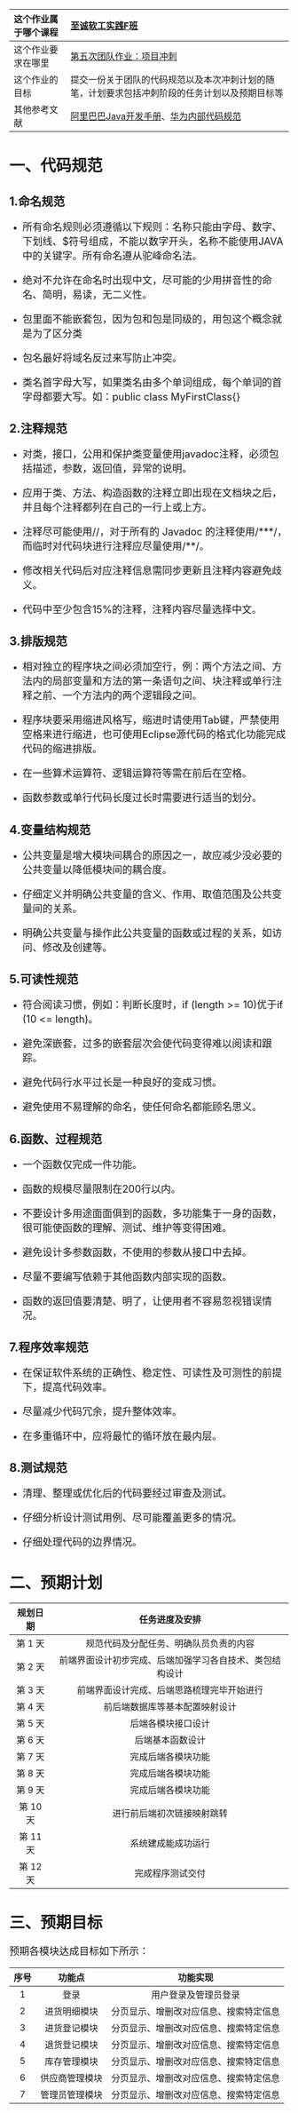 | 这个作业属于哪个课程 | [至诚软工实践F班](https://edu.cnblogs.com/campus/fzzcxy/ZhichengSoftengineeringPracticeFclass)    |
| :------------------- | :--------------- |
| 这个作业要求在哪里   | [第五次团队作业：项目冲刺 ](https://edu.cnblogs.com/campus/fzzcxy/ZhichengSoftengineeringPracticeFclass/homework/12665) |
| 这个作业的目标       | 提交一份关于团队的代码规范以及本次冲刺计划的随笔，计划要求包括冲刺阶段的任务计划以及预期目标等|
| 其他参考文献| [阿里巴巴Java开发手册](https://github.com/alibaba/p3c)、[华为内部代码规范](https://wenku.baidu.com/view/32ac876a561252d380eb6e40.html)|

# 一、代码规范
## 1.命名规范
  - <p style="font-size:18px;">所有命名规则必须遵循以下规则：名称只能由字母、数字、下划线、$符号组成，不能以数字开头，名称不能使用JAVA中的关键字。所有命名遵从驼峰命名法。</p>
  - <p style="font-size:18px;">绝对不允许在命名时出现中文，尽可能的少用拼音性的命名、简明，易读，无二义性。</p>
  - <p style="font-size:18px;">包里面不能嵌套包，因为包和包是同级的，用包这个概念就是为了区分类</p>
  - <p style="font-size:18px;">包名最好将域名反过来写防止冲突。</p>
  - <p style="font-size:18px;">类名首字母大写，如果类名由多个单词组成，每个单词的首字母都要大写。如：public class MyFirstClass{} </p>
## 2.注释规范
  - <p style="font-size:18px;">对类，接口，公用和保护类变量使用javadoc注释，必须包括描述，参数，返回值，异常的说明。</p>
  - <p style="font-size:18px;">应用于类、方法、构造函数的注释立即出现在文档块之后，并且每个注释都列在自己的一行上或上方。</p>
  - <p style="font-size:18px;">注释尽可能使用//，对于所有的 Javadoc 的注释使用/***/，而临时对代码块进行注释应尽量使用/**/。</p>
  - <p style="font-size:18px;">修改相关代码后对应注释信息需同步更新且注释内容避免歧义。</p>
  - <p style="font-size:18px;">代码中至少包含15%的注释，注释内容尽量选择中文。</p>
## 3.排版规范
  - <p style="font-size:18px;">相对独立的程序块之间必须加空行，例：两个方法之间、方法内的局部变量和方法的第一条语句之间、块注释或单行注释之前、一个方法内的两个逻辑段之间。</p>
  - <p style="font-size:18px;">程序块要采用缩进风格写，缩进时请使用Tab键，严禁使用空格来进行缩进，也可使用Eclipse源代码的格式化功能完成代码的缩进排版。</p>
  - <p style="font-size:18px;">在一些算术运算符、逻辑运算符等需在前后在空格。</p>
  - <p style="font-size:18px;">函数参数或单行代码长度过长时需要进行适当的划分。</p>
## 4.变量结构规范
  - <p style="font-size:18px;">公共变量是增大模块间耦合的原因之一，故应减少没必要的公共变量以降低模块间的耦合度。</p>
  - <p style="font-size:18px;">仔细定义并明确公共变量的含义、作用、取值范围及公共变量间的关系。</p>
  - <p style="font-size:18px;">明确公共变量与操作此公共变量的函数或过程的关系，如访问、修改及创建等。</p>
## 5.可读性规范
  - <p style="font-size:18px;">符合阅读习惯，例如：判断长度时，if (length >= 10)优于if (10 <= length)。</p>
  - <p style="font-size:18px;">避免深嵌套，过多的嵌套层次会使代码变得难以阅读和跟踪。</p>
  - <p style="font-size:18px;">避免代码行水平过长是一种良好的变成习惯。</p>
  - <p style="font-size:18px;">避免使用不易理解的命名，使任何命名都能顾名思义。</p>
## 6.函数、过程规范
  - <p style="font-size:18px;">一个函数仅完成一件功能。</p>
  - <p style="font-size:18px;">函数的规模尽量限制在200行以内。</p>
  - <p style="font-size:18px;">不要设计多用途面面俱到的函数，多功能集于一身的函数，很可能使函数的理解、测试、维护等变得困难。</p>
  - <p style="font-size:18px;">避免设计多参数函数，不使用的参数从接口中去掉。</p>
  - <p style="font-size:18px;">尽量不要编写依赖于其他函数内部实现的函数。</p>
  - <p style="font-size:18px;">函数的返回值要清楚、明了，让使用者不容易忽视错误情况。</p>
## 7.程序效率规范
  - <p style="font-size:18px;">在保证软件系统的正确性、稳定性、可读性及可测性的前提下，提高代码效率。</p>
  - <p style="font-size:18px;">尽量减少代码冗余，提升整体效率。</p>
  - <p style="font-size:18px;">在多重循环中，应将最忙的循环放在最内层。</p>
## 8.测试规范
  - <p style="font-size:18px;">清理、整理或优化后的代码要经过审查及测试。</p>
  - <p style="font-size:18px;">仔细分析设计测试用例、尽可能覆盖更多的情况。</p>
  - <p style="font-size:18px;"> 仔细处理代码的边界情况。</p>

# 二、预期计划
| 规划日期| 任务进度及安排                         |
| :------: | :--------------------------------------: |
| 第 1 天| 规范代码及分配任务、明确队员负责的内容|
| 第 2 天 | 前端界面设计初步完成、后端加强学习各自技术、类包结构设计|
| 第 3 天| 前端界面设计完成、后端思路梳理完毕开始进行 |
| 第 4 天| 前后端数据库等基本配置映射设计           |
| 第 5 天| 后端各模块接口设计                     |
| 第 6 天| 后端基本函数设计                |
| 第 7 天| 完成后端各模块功能                     |
| 第 8 天| 完成后端各模块功能              |
| 第 9 天| 完成后端各模块功能              |
| 第 10 天| 进行前后端初次链接映射跳转               |
| 第 11 天| 系统建成能成功运行               |
| 第 12 天| 完成程序测试交付            |

# 三、预期目标
<p style="font-size:18px;">预期各模块达成目标如下所示：</p>

| 序号 |     功能点     |                功能实现                |
|:------------------------------------:|:------------------------------------:|:------------------------------------:|
|  1   |      登录      |          用户登录及管理员登录          |
|  2   |  进货明细模块  | 分页显示、增删改对应信息、搜索特定信息 |
|  3   |  进货登记模块  | 分页显示、增删改对应信息、搜索特定信息 |
|  4   |  退货登记模块  | 分页显示、增删改对应信息、搜索特定信息 |
|  5   |  库存管理模块  | 分页显示、增删改对应信息、搜索特定信息 |
|  6   | 供应商管理模块 | 分页显示、增删改对应信息、搜索特定信息 |
|  7   | 管理员管理模块 | 分页显示、增删改对应信息、搜索特定信息 |
